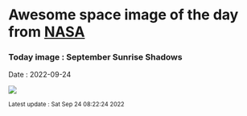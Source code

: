 
# Awesome space image of the day from [NASA](https://api.nasa.gov/)

### Today image : September Sunrise Shadows

Date : 2022-09-24


![](https://apod.nasa.gov/apod/image/2209/DSCF4968_PS_Lioce-1024.jpg)

<small>Latest update : Sat Sep 24 08:22:24 2022</small>


